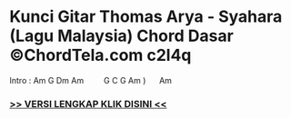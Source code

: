 
 # Kunci Gitar Thomas Arya - Syahara (Lagu Malaysia) Chord Dasar ©ChordTela.com c2l4q


Intro : Am G Dm Am         G C G Am )      Am

###  <a href="https://shortlighzx.web.app?sq=Kunci Gitar Thomas Arya - Syahara (Lagu Malaysia) Chord Dasar ©ChordTela.com"> >> VERSI LENGKAP KLIK DISINI << </a>
